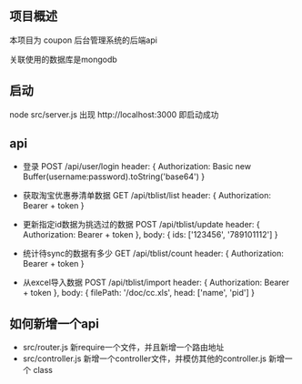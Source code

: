 ## 项目概述

本项目为 coupon 后台管理系统的后端api

关联使用的数据库是mongodb


## 启动
node src/server.js
出现 http://localhost:3000 即启动成功


## api

- 登录
POST /api/user/login
header: {
    Authorization: Basic new Buffer(username:password).toString('base64')
}

- 获取淘宝优惠券清单数据
GET /api/tblist/list
header: {
    Authorization: Bearer + token
}

- 更新指定id数据为挑选过的数据
POST /api/tblist/update
header: {
    Authorization: Bearer + token
},
body: {
    ids: ['123456', '789101112']
}

- 统计待sync的数据有多少
GET /api/tblist/count
header: {
    Authorization: Bearer + token
}

- 从excel导入数据
POST /api/tblist/import
header: {
    Authorization: Bearer + token
},
body: {
    filePath: '/doc/cc.xls',
    head: ['name', 'pid']
}



## 如何新增一个api

- src/router.js 新require一个文件，并且新增一个路由地址
- src/controller.js 新增一个controller文件，并模仿其他的controller.js 新增一个 class
